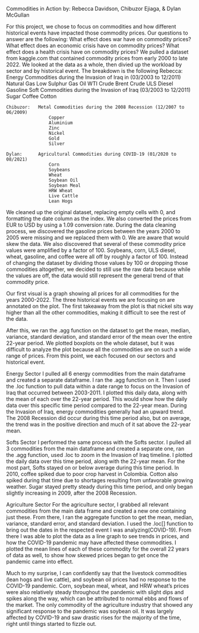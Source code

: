 Commodities in Action
    by:  Rebecca Davidson, Chibuzor Ejiaga, & Dylan McGullan


For this project, we chose to focus on commodities and how different historical events have impacted those commodity prices.  Our questions to answer are the following:
    What effect does war have on commodity prices?
    What effect does an economic crisis have on commodity prices?
    What effect does a health crisis have on commodity prices?
We pulled a dataset from kaggle.com that contained commodity prices from early 2000 to late 2022.  We looked at the data as a whole, then divied up the workload by sector and by historical event.  The breakdown is the following
    Rebecca:    Energy Commodities during the Invasion of Iraq in (03/2003 to 12/2011)
                    Natural Gas
                    Low Sulphur Gas Oil
                    WTI Crude
                    Brent Crude
                    ULS Diesel
                    Gasoline
                Soft Commodities during the Invasion of Iraq (03/2003 to 12/2011)
                    Sugar
                    Coffee
                    Cotton

    Chibuzor:   Metal Commodities during the 2008 Recession (12/2007 to 06/2009)
                    Copper
                    Aluminium
                    Zinc
                    Nickel
                    Gold
                    Silver

    Dylan:      Agricultural Commodities during COVID-19 (01/2020 to 08/2021)
                    Corn
                    Soybeans
                    Wheat
                    Soybean Oil
                    Soybean Meal
                    HRW Wheat
                    Live Cattle
                    Lean Hogs

We cleaned up the original dataset, replacing empty cells with 0, and formatting the date column as the index.  We also converted the prices from EUR to USD by using a 1.09 conversion rate.  During the data cleaning process, we discovered the gasoline prices between the years 2000 to 2005 were missing and we replaced them with 0.  We are aware that would skew the data.  We also discovered that several of these commodity price values were amplified by a factor of 100. Soybeans, corn, ULS diesel, wheat, gasoline, and coffee were all off by roughly a factor of 100.  Instead of changing the dataset by dividing those values by 100 or dropping those commodities altogether, we decided to still use the raw data because while the values are off, the data would still represent the general trend of that commodity price. 

Our first visual is a graph showing all prices for all commodities for the years 2000-2022.  The three historical events we are focusing on are annotated on the plot.  The first takeaway from the plot is that nickel sits way higher than all the other commodities, making it difficult to see the rest of the data.

After this, we ran the .agg function on the dataset to get the mean, median, variance, standard deviation, and standard error of the mean over the entire 22-year period.  We plotted boxplots on the whole dataset, but it was difficult to analyze the plot because all the commodities are on such a wide range of prices.  From this point, we each focused on our sectors and historical event.

Energy Sector
I pulled all 6 energy commodities from the main dataframe and created a separate dataframe.  I ran the .agg function on it.  Then I used the .loc function to pull data within a date range to focus on the Invasion of Iraq that occurred between 2003-2011.  I plotted this daily data, along with the mean of each over the 22-year period.  This would show how the daily data over this specific time period compared to the 22-year mean.  During the Invasion of Iraq, energy commodities generally had an upward trend.  The 2008 Recession did occur during this time period also, but on average, the trend was in the positive direction and much of it sat above the 22-year mean.

Softs Sector
I performed the same process with the Softs sector.  I pulled all 3 commodities from the main dataframe and created a separate one, ran the .agg function, used .loc to zoom in the Invasion of Iraq timeline.  I plotted the daily data over this time period, along with the 22-year mean.  For the most part, Softs stayed on or below average during this time period.  In 2010, coffee spiked due to poor crop harvest in Colombia.  Cotton also spiked during that time due to shortages resulting from unfavorable growing weather.  Sugar stayed pretty steady during this time period, and only began slightly increasing in 2009, after the 2008 Recession.

Agriculture Sector
For the agriculture sector, I grabbed all relevant commodities from the main data frame and created a new one containing just these.  From there, I ran the aggregate function to get the mean, median, variance, standard error, and standard deviation.  I used the .loc[] function to bring out the dates in the respected event I was analyzing(COVID-19).  From there I was able to plot the data as a line graph to see trends in prices, and how the COVID-19 pandemic may have affected these commodities.  I plotted the mean lines of each of these commodity for the overall 22 years of data as well, to show how skewed prices began to get once the pandemic came into effect. 

Much to my surprise, I can confidently say that the livestock commodities (lean hogs and live cattle), and soybean oil prices had no response to the COVID-19 pandemic.  Corn, soybean meal, wheat, and HRW wheat’s prices were also relatively steady throughout the pandemic with slight dips and spikes along the way, which can be attributed to normal ebbs and flows of the market.  The only commodity of the agriculture industry that showed any significant response to the pandemic was soybean oil.  It was largely affected by COVID-19 and saw drastic rises for the majority of the time, right until things started to fizzle out. 
